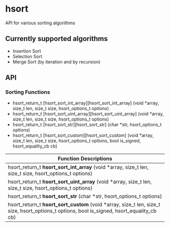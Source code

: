 # hsort
API for various sorting algorithms

## Currently supported algorithms
* Insertion Sort
* Selection Sort
* Merge Sort (by iteration and by recursion)

## API

### Sorting Functions
* hsort_return_t [hsort_sort_int_array][hsort_sort_int_array] (void *array, size_t len, size_t size, hsort_options_t options)
* hsort_return_t [hsort_sort_uint_array][hsort_sort_uint_array] (void *array, size_t len, size_t size, hsort_options_t options)
* hsort_return_t [hsort_sort_str][hsort_sort_str] (char *str, hsort_options_t options)
* hsort_return_t [hsort_sort_custom][hsort_sort_custom] (void *array, size_t len, size_t size, hsort_options_t options, bool is_signed, hsort_equality_cb cb)

| Function Descriptions
| --------------------------
| hsort_return_t  **hsort_sort_int_array** (void *array, size_t len, size_t size, hsort_options_t options)
| hsort_return_t  **hsort_sort_uint_array** (void *array, size_t len, size_t size, hsort_options_t options)
| hsort_return_t  **hsort_sort_str** (char *str, hsort_options_t options)
| hsort_return_t  **hsort_sort_custom** (void *array, size_t len, size_t size, hsort_options_t options, bool is_signed, hsort_equality_cb cb)
